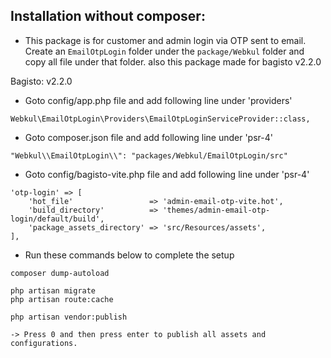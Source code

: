 ## Installation without composer:

- This package is for customer and admin login via OTP sent to email. Create an `EmailOtpLogin` folder under the `package/Webkul` folder and copy all file under that folder. also this package made for bagisto v2.2.0

Bagisto: v2.2.0

- Goto config/app.php file and add following line under 'providers'

```
Webkul\EmailOtpLogin\Providers\EmailOtpLoginServiceProvider::class,
```

- Goto composer.json file and add following line under 'psr-4'

```
"Webkul\\EmailOtpLogin\\": "packages/Webkul/EmailOtpLogin/src"
```

- Goto config/bagisto-vite.php file and add following line under 'psr-4'

```
'otp-login' => [
    'hot_file'                 => 'admin-email-otp-vite.hot',
    'build_directory'          => 'themes/admin-email-otp-login/default/build',
    'package_assets_directory' => 'src/Resources/assets',
],
```

- Run these commands below to complete the setup

```
composer dump-autoload
```

```
php artisan migrate
php artisan route:cache
```

```
php artisan vendor:publish

-> Press 0 and then press enter to publish all assets and configurations.
```